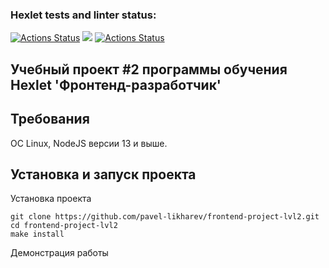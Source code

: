 ### Hexlet tests and linter status:

[![Actions Status](https://github.com/pavel-likharev/frontend-project-lvl2/workflows/hexlet-check/badge.svg)](https://github.com/pavel-likharev/frontend-project-lvl2/actions)
<a href="https://codeclimate.com/github/pavel-likharev/frontend-project-lvl2/maintainability"><img src="https://api.codeclimate.com/v1/badges/2aba23dc441ca5f576b1/maintainability" /></a>
[![Actions Status](https://github.com/pavel-likharev/frontend-project-lvl2/actions/workflows/eslint.yml/badge.svg)](https://github.com/pavel-likharev/frontend-project-lvl2/actions)

## Учебный проект #2 программы обучения Hexlet 'Фронтенд-разработчик'

## Требования

ОС Linux, NodeJS версии 13 и выше.

## Установка и запуск проекта

Установка проекта

```
git clone https://github.com/pavel-likharev/frontend-project-lvl2.git
cd frontend-project-lvl2
make install
```

Демонстрация работы

<script id="asciicast-SPGtFqQg5gA7drhqb6R2fOmCL" src="https://asciinema.org/a/SPGtFqQg5gA7drhqb6R2fOmCL.js" async></script>
